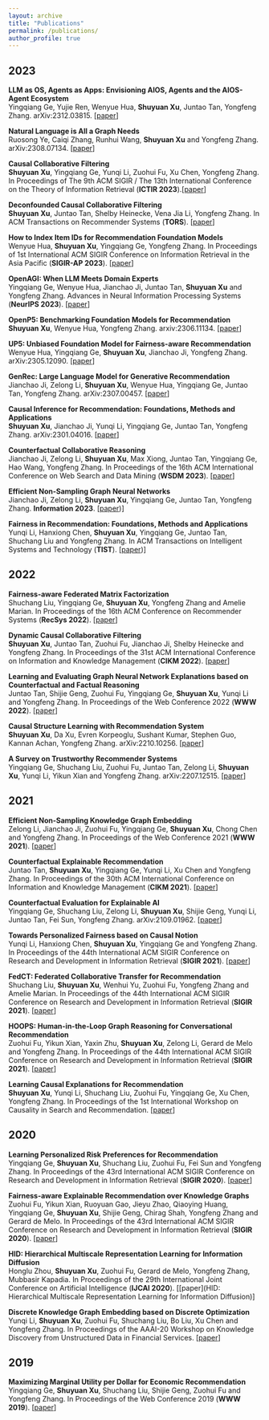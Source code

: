 ```yaml
---
layout: archive
title: "Publications"
permalink: /publications/
author_profile: true
---
```


2023
---
__LLM as OS, Agents as Apps: Envisioning AIOS, Agents and the AIOS-Agent Ecosystem__  
Yingqiang Ge, Yujie Ren, Wenyue Hua, __Shuyuan Xu__, Juntao Tan, Yongfeng Zhang. arXiv:2312.03815. [[paper](https://arxiv.org/abs/2312.03815)]

__Natural Language is All a Graph Needs__  
Ruosong Ye, Caiqi Zhang, Runhui Wang, __Shuyuan Xu__ and Yongfeng Zhang. arXiv:2308.07134. [[paper](https://arxiv.org/abs/2308.07134)]

__Causal Collaborative Filtering__  
__Shuyuan Xu__, Yingqiang Ge, Yunqi Li, Zuohui Fu, Xu Chen, Yongfeng Zhang. In Proceedings of The 9th ACM SIGIR / The 13th International Conference on the Theory of Information Retrieval (__ICTIR 2023__).[[paper](https://dl.acm.org/doi/abs/10.1145/3578337.3605122)] 

__Deconfounded Causal Collaborative Filtering__  
__Shuyuan Xu__, Juntao Tan, Shelby Heinecke, Vena Jia Li, Yongfeng Zhang. In ACM Transactions on Recommender Systems (__TORS__). [[paper](https://dl.acm.org/doi/10.1145/3606035)]

__How to Index Item IDs for Recommendation Foundation Models__  
Wenyue Hua, __Shuyuan Xu__, Yingqiang Ge, Yongfeng Zhang. In Proceedings of 1st International ACM SIGIR Conference on Information Retrieval in the Asia Pacific (__SIGIR-AP 2023__). [[paper](https://arxiv.org/abs/2305.06569v2)]

__OpenAGI: When LLM Meets Domain Experts__  
Yingqiang Ge, Wenyue Hua, Jianchao Ji, Juntao Tan, __Shuyuan Xu__ and Yongfeng Zhang. Advances in Neural Information Processing Systems (__NeurIPS 2023__). [[paper](https://arxiv.org/abs/2304.04370)]

__OpenP5: Benchmarking Foundation Models for Recommendation__  
__Shuyuan Xu__, Wenyue Hua, Yongfeng Zhang. arxiv:2306.11134. [[paper](https://arxiv.org/abs/2306.11134)]

__UP5: Unbiased Foundation Model for Fairness-aware Recommendation__  
Wenyue Hua, Yingqiang Ge, __Shuyuan Xu__, Jianchao Ji, Yongfeng Zhang. arXiv:2305.12090. [[paper](https://arxiv.org/abs/2305.12090)]

__GenRec: Large Language Model for Generative Recommendation__  
Jianchao Ji, Zelong Li, __Shuyuan Xu__, Wenyue Hua, Yingqiang Ge, Juntao Tan, Yongfeng Zhang. arXiv:2307.00457. [[paper](https://arxiv.org/abs/2307.00457)]

__Causal Inference for Recommendation: Foundations, Methods and Applications__  
__Shuyuan Xu__, Jianchao Ji, Yunqi Li, Yingqiang Ge, Juntao Tan, Yongfeng Zhang. arXiv:2301.04016. [[paper](https://arxiv.org/abs/2301.04016)]

__Counterfactual Collaborative Reasoning__  
Jianchao Ji, Zelong Li, __Shuyuan Xu__, Max Xiong, Juntao Tan, Yingqiang Ge, Hao Wang, Yongfeng Zhang. In Proceedings of the 16th ACM International Conference on Web Search and Data Mining (__WSDM 2023__). [[paper](https://dl.acm.org/doi/abs/10.1145/3539597.3570464)]

__Efficient Non-Sampling Graph Neural Networks__   
Jianchao Ji, Zelong Li, __Shuyuan Xu__, Yingqiang Ge, Juntao Tan, Yongfeng Zhang. __Information 2023__. [[paper](https://www.mdpi.com/2078-2489/14/8/424))]

__Fairness in Recommendation: Foundations, Methods and Applications__  
Yunqi Li, Hanxiong Chen, __Shuyuan Xu__, Yingqiang Ge, Juntao Tan, Shuchang Liu and Yongfeng Zhang. In ACM Transactions on Intelligent Systems and Technology (__TIST__). [[paper](https://dl.acm.org/doi/abs/10.1145/3610302))]

2022
---
__Fairness-aware Federated Matrix Factorization__  
Shuchang Liu, Yingqiang Ge, __Shuyuan Xu__, Yongfeng Zhang and Amelie Marian. In Proceedings of the 16th ACM Conference on Recommender Systems (__RecSys 2022__). [[paper](https://dl.acm.org/doi/abs/10.1145/3523227.3546771)] 

__Dynamic Causal Collaborative Filtering__  
__Shuyuan Xu__, Juntao Tan, Zuohui Fu, Jianchao Ji, Shelby Heinecke and Yongfeng Zhang. In Proceedings of the 31st ACM International Conference on Information and Knowledge Management (__CIKM 2022__). [[paper](https://dl.acm.org/doi/abs/10.1145/3511808.3557300)]

__Learning and Evaluating Graph Neural Network Explanations based on Counterfactual and Factual Reasoning__  
Juntao Tan, Shijie Geng, Zuohui Fu, Yingqiang Ge, __Shuyuan Xu__, Yunqi Li and Yongfeng Zhang. In Proceedings of the Web Conference 2022 (__WWW 2022__). [[paper](https://dl.acm.org/doi/abs/10.1145/3485447.3511948)]

__Causal Structure Learning with Recommendation System__  
__Shuyuan Xu__, Da Xu, Evren Korpeoglu, Sushant Kumar, Stephen Guo, Kannan Achan, Yongfeng Zhang. arXiv:2210.10256. [[paper](https://arxiv.org/abs/2210.10256)] 

__A Survey on Trustworthy Recommender Systems__  
Yingqiang Ge, Shuchang Liu, Zuohui Fu, Juntao Tan, Zelong Li, __Shuyuan Xu__, Yunqi Li, Yikun Xian and Yongfeng Zhang. arXiv:2207.12515. [[paper](https://arxiv.org/abs/2207.12515)] 

2021
---
__Efficient Non-Sampling Knowledge Graph Embedding__  
Zelong Li, Jianchao Ji, Zuohui Fu, Yingqiang Ge, __Shuyuan Xu__, Chong Chen and Yongfeng Zhang. In Proceedings of the Web Conference 2021 (__WWW 2021__). [[paper](https://dl.acm.org/doi/abs/10.1145/3442381.3449859)]

__Counterfactual Explainable Recommendation__  
Juntao Tan, __Shuyuan Xu__, Yingqiang Ge, Yunqi Li, Xu Chen and Yongfeng Zhang. In Proceedings of the 30th ACM International Conference on Information and Knowledge Management (__CIKM 2021__). [[paper](https://dl.acm.org/doi/abs/10.1145/3459637.3482420)]

__Counterfactual Evaluation for Explainable AI__  
Yingqiang Ge, Shuchang Liu, Zelong Li, __Shuyuan Xu__, Shijie Geng, Yunqi Li, Juntao Tan, Fei Sun, Yongfeng Zhang. arXiv:2109.01962. [[paper](https://arxiv.org/abs/2109.01962)]

__Towards Personalized Fairness based on Causal Notion__  
Yunqi Li, Hanxiong Chen, __Shuyuan Xu__, Yingqiang Ge and Yongfeng Zhang. In Proceedings of the 44th International ACM SIGIR Conference on Research and Development in Information Retrieval (__SIGIR 2021__). [[paper](https://dl.acm.org/doi/abs/10.1145/3404835.3462966)]

__FedCT: Federated Collaborative Transfer for Recommendation__  
Shuchang Liu, __Shuyuan Xu__, Wenhui Yu, Zuohui Fu, Yongfeng Zhang and Amelie Marian. In Proceedings of the 44th International ACM SIGIR Conference on Research and Development in Information Retrieval (__SIGIR 2021__). [[paper](https://dl.acm.org/doi/abs/10.1145/3404835.3462825)]

__HOOPS: Human-in-the-Loop Graph Reasoning for Conversational Recommendation__  
Zuohui Fu, Yikun Xian, Yaxin Zhu, __Shuyuan Xu__, Zelong Li, Gerard de Melo and Yongfeng Zhang. In Proceedings of the 44th International ACM SIGIR Conference on Research and Development in Information Retrieval (__SIGIR 2021__). [[paper](https://dl.acm.org/doi/abs/10.1145/3404835.3463247)]

__Learning Causal Explanations for Recommendation__  
__Shuyuan Xu__, Yunqi Li, Shuchang Liu, Zuohui Fu, Yingqiang Ge, Xu Chen, Yongfeng Zhang. In Proceedings of the 1st International Workshop on Causality in Search and Recommendation. [[paper](https://ceur-ws.org/Vol-2911/paper3.pdf)]

2020
---
__Learning Personalized Risk Preferences for Recommendation__  
Yingqiang Ge, __Shuyuan Xu__, Shuchang Liu, Zuohui Fu, Fei Sun and Yongfeng Zhang. In Proceedings of the 43rd International ACM SIGIR Conference on Research and Development in Information Retrieval (__SIGIR 2020__). [[paper](https://dl.acm.org/doi/abs/10.1145/3397271.3401056)]

__Fairness-aware Explainable Recommendation over Knowledge Graphs__  
Zuohui Fu, Yikun Xian, Ruoyuan Gao, Jieyu Zhao, Qiaoying Huang, Yingqiang Ge, __Shuyuan Xu__, Shijie Geng, Chirag Shah, Yongfeng Zhang and Gerard de Melo. In Proceedings of the 43rd International ACM SIGIR Conference on Research and Development in Information Retrieval (__SIGIR 2020__). [[paper](https://dl.acm.org/doi/abs/10.1145/3397271.3401051)]

__HID: Hierarchical Multiscale Representation Learning for Information Diffusion__  
Honglu Zhou, __Shuyuan Xu__, Zuohui Fu, Gerard de Melo, Yongfeng Zhang, Mubbasir Kapadia. In Proceedings of the 29th International Joint Conference on Artificial Intelligence (__IJCAI 2020__). [[paper](HID: Hierarchical Multiscale Representation Learning for Information Diffusion)]

__Discrete Knowledge Graph Embedding based on Discrete Optimization__  
Yunqi Li, __Shuyuan Xu__, Zuohui Fu, Shuchang Liu, Bo Liu, Xu Chen and Yongfeng Zhang. In Proceedings of the AAAI-20 Workshop on Knowledge Discovery from Unstructured Data in Financial Services. [[paper](https://arxiv.org/abs/2101.04817)]

2019
---
__Maximizing Marginal Utility per Dollar for Economic Recommendation__  
Yingqiang Ge, __Shuyuan Xu__, Shuchang Liu, Shijie Geng, Zuohui Fu and Yongfeng Zhang. In Proceedings of the Web Conference 2019 (__WWW 2019__). [[paper](https://dl.acm.org/doi/abs/10.1145/3308558.3313725)]
